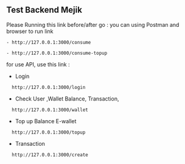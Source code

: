 ## Test Backend Mejik

Please Running this link before/after go :
you can using Postman and browser to run link

```
- http://127.0.0.1:3000/consume
```

```
- http://127.0.0.1:3000/consume-topup
```

for use API, use this link :

- Login

```
  http://127.0.0.1:3000/login
```

- Check User ,Wallet Balance, Transaction,

```
  http://127.0.0.1:3000/wallet
```

- Top up Balance E-wallet

```
  http://127.0.0.1:3000/topup
```

- Transaction

```
  http://127.0.0.1:3000/create
```
